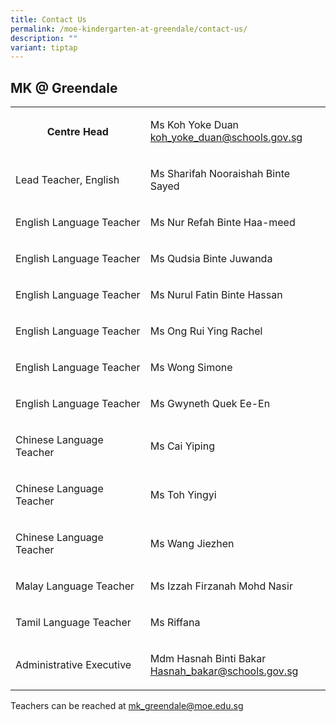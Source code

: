 ```yaml
---
title: Contact Us
permalink: /moe-kindergarten-at-greendale/contact-us/
description: ""
variant: tiptap
---
```

<h2><strong>MK @ Greendale</strong></h2>
<table style="minWidth: 50px">
<colgroup>
<col>
<col>
</colgroup>
<tbody>
<tr>
<th rowspan="1" colspan="1">
<p>Centre Head</p>
</th>
<td rowspan="1" colspan="1">
<p>Ms Koh Yoke Duan
<br><a href="mailto:koh_yoke_duan@schools.gov.sg" rel="noopener noreferrer nofollow" target="_blank">koh_yoke_duan@schools.gov.sg</a> 
<br>
</p>
</td>
</tr>
<tr>
<td rowspan="1" colspan="1">
<p>Lead Teacher, English</p>
</td>
<td rowspan="1" colspan="1">
<p>Ms Sharifah Nooraishah Binte Sayed</p>
</td>
</tr>
<tr>
<td rowspan="1" colspan="1">
<p>English Language Teacher</p>
</td>
<td rowspan="1" colspan="1">
<p>Ms Nur Refah Binte Haa-meed</p>
</td>
</tr>
<tr>
<td rowspan="1" colspan="1">
<p>English Language Teacher</p>
</td>
<td rowspan="1" colspan="1">
<p>Ms Qudsia Binte Juwanda</p>
</td>
</tr>
<tr>
<td rowspan="1" colspan="1">
<p>English Language Teacher</p>
</td>
<td rowspan="1" colspan="1">
<p>Ms Nurul Fatin Binte Hassan</p>
</td>
</tr>
<tr>
<td rowspan="1" colspan="1">
<p>English Language Teacher</p>
</td>
<td rowspan="1" colspan="1">
<p>Ms Ong Rui Ying Rachel</p>
</td>
</tr>
<tr>
<td rowspan="1" colspan="1">
<p>English Language Teacher</p>
</td>
<td rowspan="1" colspan="1">
<p>Ms Wong Simone</p>
</td>
</tr>
<tr>
<td rowspan="1" colspan="1">
<p>English Language Teacher</p>
</td>
<td rowspan="1" colspan="1">
<p>Ms Gwyneth Quek Ee-En</p>
</td>
</tr>
<tr>
<td rowspan="1" colspan="1">
<p>Chinese Language Teacher</p>
</td>
<td rowspan="1" colspan="1">
<p>Ms Cai Yiping</p>
</td>
</tr>
<tr>
<td rowspan="1" colspan="1">
<p>Chinese Language Teacher</p>
</td>
<td rowspan="1" colspan="1">
<p>Ms Toh Yingyi</p>
</td>
</tr>
<tr>
<td rowspan="1" colspan="1">
<p>Chinese Language Teacher</p>
</td>
<td rowspan="1" colspan="1">
<p>Ms Wang Jiezhen</p>
</td>
</tr>
<tr>
<td rowspan="1" colspan="1">
<p>Malay Language Teacher</p>
</td>
<td rowspan="1" colspan="1">
<p>Ms Izzah Firzanah Mohd Nasir</p>
</td>
</tr>
<tr>
<td rowspan="1" colspan="1">
<p>Tamil Language Teacher</p>
</td>
<td rowspan="1" colspan="1">
<p>Ms Riffana</p>
</td>
</tr>
<tr>
<td rowspan="1" colspan="1">
<p>Administrative Executive</p>
</td>
<td rowspan="1" colspan="1">
<p>Mdm Hasnah Binti Bakar
<br><a href="mailto:Hasnah_bakar@schools.gov.sg" rel="noopener noreferrer nofollow" target="_blank">Hasnah_bakar@schools.gov.sg</a>
</p>
</td>
</tr>
</tbody>
</table>
<p>Teachers can be reached at&nbsp;<a href="mailto:mk_greendale@moe.edu.sg" rel="noopener noreferrer nofollow" target="_blank">mk_greendale@moe.edu.sg</a>
</p>